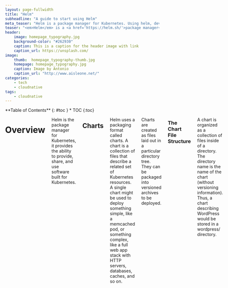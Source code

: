 ```yaml
---
layout: page-fullwidth
title: "Helm"
subheadline: "A guide to start using Helm"
meta_teaser: "Helm is a package manager for Kubernetes. Using helm, developer can easily manage K8s resources and installing applications in cloud native environment."
teaser: "<em>Helm</em> is a <a href='https://helm.sh/'>package manager</a> for <a href='https://kubernetes.io/'> Kubernetes </a>, Using helm, developer can easily manage K8s resources and installing applications in cloud native environment. "
header:
    image: homepage_typography.jpg
    background-color: "#262930"
    caption: This is a caption for the header image with link
    caption_url: https://unsplash.com/
image:
    thumb:  homepage_typography-thumb.jpg
    homepage: homepage_typography.jpg
    caption: Image by Antonio
    caption_url: "http://www.aisleone.net/"
categories:
    - tech
    - cloudnative
tags:
    - cloudnative
---
```

<!--more-->

<div class="row">
<div class="medium-4 medium-push-8 columns" markdown="1">
<div class="panel radius" markdown="1">
**Table of Contents**
{: #toc }
*  TOC
{:toc}
</div>
</div><!-- /.medium-4.columns -->

<div class="medium-8 medium-pull-4 columns" markdown="1">

# Overview

Helm is the package manager for Kubernetes, it provides the ability to provide, share, and use software built for Kubernetes.

## Charts

Helm uses a packaging format called charts. A chart is a collection of files that describe a related set of Kubernetes resources. A single chart might be used to deploy something simple, like a memcached pod, or something complex, like a full web app stack with HTTP servers, databases, caches, and so on.

Charts are created as files laid out in a particular directory tree. They can be packaged into versioned archives to be deployed.

### The Chart File Structure

A chart is organized as a collection of files inside of a directory. The directory name is the name of the chart (without versioning information). Thus, a chart describing WordPress would be stored in a wordpress/ directory.

Inside of this directory, Helm will expect a structure that matches this:


```shell
wordpress/
  Chart.yaml          # A YAML file containing information about the chart
  LICENSE             # OPTIONAL: A plain text file containing the license for the chart
  README.md           # OPTIONAL: A human-readable README file
  values.yaml         # The default configuration values for this chart
  values.schema.json  # OPTIONAL: A JSON Schema for imposing a structure on the values.yaml file
  charts/             # A directory containing any charts upon which this chart depends.
  crds/               # Custom Resource Definitions
  templates/          # A directory of templates that, when combined with values,
                      # will generate valid Kubernetes manifest files.
  templates/NOTES.txt # OPTIONAL: A plain text file containing short usage notes
```

###  The Chart.yaml File

The Chart.yaml file is required for a chart. It contains the following fields:

```yaml
apiVersion: The chart API version (required)
name: The name of the chart (required)
version: A SemVer 2 version (required)
kubeVersion: A SemVer range of compatible Kubernetes versions (optional)
description: A single-sentence description of this project (optional)
type: The type of the chart (optional)
keywords:
  - A list of keywords about this project (optional)
home: The URL of this projects home page (optional)
sources:
  - A list of URLs to source code for this project (optional)
dependencies: # A list of the chart requirements (optional)
  - name: The name of the chart (nginx)
    version: The version of the chart ("1.2.3")
    repository: (optional) The repository URL ("https://example.com/charts") or alias ("@repo-name")
    condition: (optional) A yaml path that resolves to a boolean, used for enabling/disabling charts (e.g. subchart1.enabled )
    tags: # (optional)
      - Tags can be used to group charts for enabling/disabling together
    import-values: # (optional)
      - ImportValues holds the mapping of source values to parent key to be imported. Each item can be a string or pair of child/parent sublist items.
    alias: (optional) Alias to be used for the chart. Useful when you have to add the same chart multiple times
maintainers: # (optional)
  - name: The maintainers name (required for each maintainer)
    email: The maintainers email (optional for each maintainer)
    url: A URL for the maintainer (optional for each maintainer)
icon: A URL to an SVG or PNG image to be used as an icon (optional).
appVersion: The version of the app that this contains (optional). Needn't be SemVer. Quotes recommended.
deprecated: Whether this chart is deprecated (optional, boolean)
annotations:
  example: A list of annotations keyed by name (optional).
```

### Chart Dependencies

In Helm, one chart may depend on any number of other charts. These dependencies can be dynamically linked using the dependencies field in Chart.yaml or brought in to the charts/ directory and managed manually.

#### Managing Dependencies with the dependencies field

The charts required by the current chart are defined as a list in the dependencies field.

```yaml
dependencies:
  - name: apache
    version: 1.2.3
    repository: https://example.com/charts
  - name: mysql
    version: 3.2.1
    repository: https://another.example.com/charts
```

+ The name field is the name of the chart you want.
+ The version field is the version of the chart you want.
+ The repository field is the full URL to the chart repository. Note that you must also use helm repo add to add that repo locally.
+ You might use the name of the repo instead of URL

``` shell
$ helm repo add fantastic-charts https://charts.helm.sh/incubator
```

```yaml
dependencies:
  - name: awesomeness
    version: 1.0.0
    repository: "@fantastic-charts"
```

Once you have defined dependencies, you can run helm dependency update and it will use your dependency file to download all the specified charts into your `charts/` directory for you.

```shell
$ helm dep up foochart
Hang tight while we grab the latest from your chart repositories...
...Successfully got an update from the "local" chart repository
...Successfully got an update from the "stable" chart repository
...Successfully got an update from the "example" chart repository
...Successfully got an update from the "another" chart repository
Update Complete. Happy Helming!
Saving 2 charts
Downloading apache from repo https://example.com/charts
Downloading mysql from repo https://another.example.com/charts
```

#### Managing Dependencies manually via the charts/ directory

If more control over dependencies is desired, these dependencies can be expressed explicitly by copying the dependency charts into the charts/ directory.

A dependency should be an unpacked chart directory but its name cannot start with _ or .. Such files are ignored by the chart loader.

For example, if the WordPress chart depends on the Apache chart, the Apache chart (of the correct version) is supplied in the WordPress chart's charts/ directory:

```shell
wordpress:
  Chart.yaml
  # ...
  charts/
    apache/
      Chart.yaml
      # ...
    mysql/
      Chart.yaml
      # ...
```

The example above shows how the WordPress chart expresses its dependency on Apache and MySQL by including those charts inside of its charts/ directory.

---

+ TIP: To drop a dependency into your charts/ directory, use the helm pull command

#### Operational aspects of using dependencies

The above sections explain how to specify chart dependencies, but how does this affect chart installation using helm install and helm upgrade?

Suppose that a chart named "A" creates the following Kubernetes objects

+ namespace "A-Namespace"
+ statefulset "A-StatefulSet"
+ service "A-Service"

Furthermore, A is dependent on chart B that creates objects

+ namespace "B-Namespace"
+ replicaset "B-ReplicaSet"
+ service "B-Service"

After installation/upgrade of chart A a single Helm release is created/modified. The release will create/update all of the above Kubernetes objects in the following order:

1. A-Namespace
2. B-Namespace
3. A-Service
4. B-Service
5. B-ReplicaSet
6. A-StatefulSet

This is because when Helm installs/upgrades charts, the Kubernetes objects from the charts and all its dependencies are

aggregated into a single set; then
sorted by type followed by name; and then
created/updated in that order.
Hence a single release is created with all the objects for the chart and its dependencies.

The install order of Kubernetes types is given by the enumeration InstallOrder in kind_sorter.go (see the Helm source file).


### Templates and Values

Helm Chart templates are written in the `Go template language`, with the addition of 50 or so add-on template functions from the **Sprig library** and a few other specialized functions.

All template files are stored in a chart's `templates/` folder. When Helm renders the charts, it will pass every file in that directory through the template engine.

Values for the templates are supplied two ways:

+ Chart developers may supply a file called values.yaml inside of a chart. This file can contain default values.
+ Chart users may supply a YAML file that contains values. This can be provided on the command line with helm install.

When a user supplies custom values, these values will override the values in the chart's values.yaml file.

#### Template Files

Template files follow the standard conventions for writing Go templates (see the `text/template` Go package documentation for details). An example template file might look something like this:

```yaml
apiVersion: v1
kind: ReplicationController
metadata:
  name: deis-database
  namespace: deis
  labels:
    app.kubernetes.io/managed-by: deis
spec:
  replicas: 1
  selector:
    app.kubernetes.io/name: deis-database
  template:
    metadata:
      labels:
        app.kubernetes.io/name: deis-database
    spec:
      serviceAccount: deis-database
      containers:
        - name: deis-database
          image: {{ .Values.imageRegistry }}/postgres:{{ .Values.dockerTag }}
          imagePullPolicy: {{ .Values.pullPolicy }}
          ports:
            - containerPort: 5432
          env:
            - name: DATABASE_STORAGE
              value: {{ default "minio" .Values.storage }}
```

The above example, based loosely on `https://github.com/deis/charts`, is a template for a Kubernetes replication controller. It can use the following four template values (usually defined in a values.yaml file):

+ imageRegistry: The source registry for the Docker image.
+ dockerTag: The tag for the docker image.
+ pullPolicy: The Kubernetes pull policy.
+ storage: The storage backend, whose default is set to "minio"

All of these values are defined by the template author. Helm does not require or dictate parameters.

To see many working charts, check out the CNCF [Artifacts Hub](https://artifacthub.io/packages/search?kind=0).

#### Predefined Values

Values that are supplied via a `values.yaml` file (or via the --set flag) are accessible from the `.Values` object in a template. But there are other pre-defined pieces of data you can access in your templates.

The following values are pre-defined, are available to every template, and cannot be overridden. As with all values, the names are case sensitive.

+ `Release.Name`: The name of the release (not the chart)
+ `Release.Namespace`: The namespace the chart was released to.
+ `Release.Service`: The service that conducted the release.
+ `Release.IsUpgrade`: This is set to true if the current operation is an upgrade or rollback.
+ `Release.IsInstall`: This is set to true if the current operation is an install.
+ `Chart`: The contents of the Chart.yaml. Thus, the chart version is obtainable as Chart.Version and the maintainers are in Chart.Maintainers.
+ `Files`: A map-like object containing all non-special files in the chart. This will not give you access to templates, but will give you access to additional files that are present (unless they are excluded using `.helmignore`). Files can be accessed using `{{ index .Files "file.name" }}` or using the `{{.Files.Get name }}` function. You can also access the contents of the file as []byte using `{{ .Files.GetBytes }}`.

+ `Capabilities`: A map-like object that contains information about the versions of Kubernetes (`{{ .Capabilities.KubeVersion }}`) and the supported Kubernetes API versions (`{{ .Capabilities.APIVersions.Has "batch/v1" }}`)

---

NOTE: Any unknown Chart.yaml fields will be dropped. They will not be accessible inside of the Chart object. Thus, Chart.yaml cannot be used to pass arbitrarily structured data into the template. The values file can be used for that, though.

#### Values files

Considering the template in the previous section, a `values.yaml` file that supplies the necessary values would look like this:

```yaml
imageRegistry: "quay.io/deis"
dockerTag: "latest"
pullPolicy: "Always"
storage: "s3"
```

A values file is formatted in YAML. A chart may include a default values.yaml file. The Helm install command allows a user to override values by supplying additional YAML values:

```shell
$ helm install --generate-name --values=myvals.yaml wordpress
```

When values are passed in this way, they will be merged into the default values file. For example, consider a `myvals.yaml` file that looks like this:

```yaml
storage: "gcs"
```

When this is merged with the `values.yaml` in the chart, the resulting generated content will be:

```shell
imageRegistry: "quay.io/deis"
dockerTag: "latest"
pullPolicy: "Always"
storage: "gcs"
```

Note that only the last field was overridden.

---

NOTE: The default values file included inside of a chart must be named values.yaml. But files specified on the command line can be named anything.

NOTE: If the --set flag is used on helm install or helm upgrade, those values are simply converted to YAML on the client side.

NOTE: If any required entries in the values file exist, they can be declared as required in the chart template by using the 'required' function

Any of these values are then accessible inside of templates using the `.Values` object:

```yaml
apiVersion: v1
kind: ReplicationController
metadata:
  name: deis-database
  namespace: deis
  labels:
    app.kubernetes.io/managed-by: deis
spec:
  replicas: 1
  selector:
    app.kubernetes.io/name: deis-database
  template:
    metadata:
      labels:
        app.kubernetes.io/name: deis-database
    spec:
      serviceAccount: deis-database
      containers:
        - name: deis-database
          image: {{ .Values.imageRegistry }}/postgres:{{ .Values.dockerTag }}
          imagePullPolicy: {{ .Values.pullPolicy }}
          ports:
            - containerPort: 5432
          env:
            - name: DATABASE_STORAGE
              value: {{ default "minio" .Values.storage }}
```

# Chart Template Guide

In this section of the guide, we'll create a chart and then add a first template. The chart we created here will be used throughout the rest of the guide.

To get going, let's take a brief look at a Helm chart.

## Charts

As described in the Charts Guide, Helm charts are structured like this:

```shell
mychart/
  Chart.yaml
  values.yaml
  charts/
  templates/
  ...
```

+ The `templates/` directory is for template files. When Helm evaluates a chart, it will send all of the files in the templates/ directory through the template rendering engine. It then collects the results of those templates and sends them on to Kubernetes.

+ The `values.yaml` file is also important to templates. This file contains the default values for a chart. These values may be overridden by users during helm install or helm upgrade.

+ The `Chart.yaml` file contains a description of the chart. You can access it from within a template.

+ The `charts/` directory may contain other charts (which we call subcharts). Later in this guide we will see how those work when it comes to template rendering.

### A Starter Chart

For this guide, we'll create a simple chart called mychart, and then we'll create some templates inside of the chart.

```shell
$ helm create mychart
Creating mychart
```

#### A Quick Glimpse of `mychart/templates/`

If you take a look at the `mychart/templates/` directory, you'll notice a few files already there.

+ `NOTES.txt`: The "help text" for your chart. This will be displayed to your users when they run helm install.
+ `deployment.yaml`: A basic manifest for creating a Kubernetes deployment
+ `service.yaml`: A basic manifest for creating a service endpoint for your deployment
+ `_helpers.tpl`: A place to put template helpers that you can re-use throughout the chart

And what we're going to do is... remove them all! That way we can work through our tutorial from scratch. We'll actually create our own NOTES.txt and _helpers.tpl as we go.

```shell
$ rm -rf mychart/templates/*
```

When you're writing production grade charts, having basic versions of these charts can be really useful. So in your day-to-day chart authoring, you probably won't want to remove them.

#### A First Template

The first template we are going to create will be a ***ConfigMap***. In Kubernetes, a ***ConfigMap*** is simply an object for storing configuration data. Other things, like pods, can access the data in a ConfigMap.

Because ConfigMaps are basic resources, they make a great starting point for us.

Let's begin by creating a file called `mychart/templates/configmap.yaml`:

```yaml
apiVersion: v1
kind: ConfigMap
metadata:
  name: mychart-configmap
data:
  myvalue: "Hello World"
```

---

TIP: Template names do not follow a rigid naming pattern. However, we recommend using the suffix .yaml for YAML files and .tpl for helpers.

The YAML file above is a bare-bones ConfigMap, having the minimal necessary fields. In virtue of the fact that this file is in the mychart/templates/ directory, it will be sent through the template engine.

It is just fine to put a plain YAML file like this in the `mychart/templates/` directory. When Helm reads this template, it will simply send it to Kubernetes as-is.

With this simple template, we now have an installable chart. And we can install it like this:

```shell
$ helm install full-coral ./mychart
NAME: full-coral
LAST DEPLOYED: Tue Nov  1 17:36:01 2016
NAMESPACE: default
STATUS: DEPLOYED
REVISION: 1
TEST SUITE: None
```

Using Helm, we can retrieve the release and see the actual template that was loaded.

```shell
$ helm get manifest full-coral

---
# Source: mychart/templates/configmap.yaml
apiVersion: v1
kind: ConfigMap
metadata:
  name: mychart-configmap
data:
  myvalue: "Hello World"
```

The helm get manifest command takes a release name (*full-coral*) and prints out all of the Kubernetes resources that were uploaded to the server. Each file begins with `---` to indicate the start of a YAML document, and then is followed by an automatically generated comment line that tells us what template file generated this YAML document.

From there on, we can see that the YAML data is exactly what we put in our `configmap.yaml` file.

Now we can uninstall our release: `helm uninstall full-coral`.

#### Adding a Simple Template Call

Hard-coding the `name`: into a resource is usually considered to be bad practice. Names should be unique to a release. So we might want to generate a name field by inserting the release name.

---

TIP: The `name`: field is limited to 63 characters because of limitations to the DNS system. For that reason, release names are limited to 53 characters. Kubernetes 1.3 and earlier limited to only 24 characters (thus 14 character names).

Let's alter `configmap.yaml` accordingly.

```yaml
apiVersion: v1
kind: ConfigMap
metadata:
  name: {{ .Release.Name }}-configmap
data:
  myvalue: "Hello World"
```

The big change comes in the value of the name: field, which is now `{{ .Release.Name }}-configmap`.

```
A template directive is enclosed in {{ and }} blocks.
```

The template directive `{{ .Release.Name }}` injects the release name into the template. The values that are passed into a template can be thought of as namespaced objects, where a dot (.) separates each namespaced element.

The leading dot before ***Release*** indicates that we start with the top-most namespace for this scope (we'll talk about scope in a bit). So we could read `.Release.Name` as "start at the top namespace, find the Release object, then look inside of it for an object called Name".

The Release object is one of the built-in objects for Helm, and we'll cover it in more depth later. But for now, it is sufficient to say that this will display the release name that the library assigns to our release.

Now when we install our resource, we'll immediately see the result of using this template directive:

```shell
$ helm install clunky-serval ./mychart
NAME: clunky-serval
LAST DEPLOYED: Tue Nov  1 17:45:37 2016
NAMESPACE: default
STATUS: DEPLOYED
REVISION: 1
TEST SUITE: None
```

You can run `helm get manifest clunky-serval` to see the entire generated **YAML**.

Note that the config map inside kubernetes name is `clunky-serval-configmap` instead of `mychart-configmap` previously.

At this point, we've seen templates at their most basic: YAML files that have template directives embedded in `{{ and }}`. In the next part, we'll take a deeper look into templates. But before moving on, there's one quick trick that can make building templates faster: When you want to test the template rendering, but not actually install anything, you can use `helm install --debug --dry-run goodly-guppy ./mychart.` This will render the templates. But instead of installing the chart, it will return the rendered template to you so you can see the output:

```shell
$ helm install --debug --dry-run goodly-guppy ./mychart
install.go:149: [debug] Original chart version: ""
install.go:166: [debug] CHART PATH: /Users/ninja/mychart

NAME: goodly-guppy
LAST DEPLOYED: Thu Dec 26 17:24:13 2019
NAMESPACE: default
STATUS: pending-install
REVISION: 1
TEST SUITE: None
USER-SUPPLIED VALUES:
{}

COMPUTED VALUES:
affinity: {}
fullnameOverride: ""
image:
  pullPolicy: IfNotPresent
  repository: nginx
imagePullSecrets: []
ingress:
  annotations: {}
  enabled: false
  hosts:
  - host: chart-example.local
    paths: []
  tls: []
nameOverride: ""
nodeSelector: {}
podSecurityContext: {}
replicaCount: 1
resources: {}
securityContext: {}
service:
  port: 80
  type: ClusterIP
serviceAccount:
  create: true
  name: null
tolerations: []

HOOKS:
MANIFEST:
---
# Source: mychart/templates/configmap.yaml
apiVersion: v1
kind: ConfigMap
metadata:
  name: goodly-guppy-configmap
data:
  myvalue: "Hello World"

```

Using ***--dry-run*** will make it easier to test your code, but it won't ensure that Kubernetes itself will accept the templates you generate. It's best not to assume that your chart will install just because ***--dry-run*** works.

In the Chart Template Guide, we take the basic chart we defined here and explore the Helm template language in detail. And we'll get started with built-in objects.

#### Values Files

In the previous section we looked at the built-in objects that Helm templates offer. One of the built-in objects is Values. This object provides access to values passed into the chart. Its contents come from multiple sources:

The `values.yaml` file in the chart:

+ If this is a subchart, the values.yaml file of a parent chart
+ A values file if passed into helm install or helm upgrade with the -f flag (`helm install -f myvals.yaml ./mychart`)
+ Individual parameters passed with `--set` (such as `helm install --set foo=bar ./mychart`)

The list above is in order of specificity: **values.yaml is** the default, which can be overridden by a parent chart's `values.yaml`, which can in turn be overridden by a user-supplied values file, which can in turn be overridden by `--set` parameters.

Values files are plain YAML files. Let's edit `mychart/values.yaml` and then edit our ConfigMap template.

Removing the defaults in values.yaml, we'll set just one parameter:

```yaml
favoriteDrink: coffee
```

Now we can use this inside of a template:

```yaml
apiVersion: v1
kind: ConfigMap
metadata:
  name: {{ .Release.Name }}-configmap
data:
  myvalue: "Hello World"
  drink: {{ .Values.favoriteDrink }}
```

Notice on the last line we access favoriteDrink as an attribute of Values: `{{ .Values.favoriteDrink }}`.

Let's see how this renders.

```shell
$ helm install geared-marsupi ./mychart --dry-run --debug
install.go:158: [debug] Original chart version: ""
install.go:175: [debug] CHART PATH: /home/bagratte/src/playground/mychart

NAME: geared-marsupi
LAST DEPLOYED: Wed Feb 19 23:21:13 2020
NAMESPACE: default
STATUS: pending-install
REVISION: 1
TEST SUITE: None
USER-SUPPLIED VALUES:
{}

COMPUTED VALUES:
favoriteDrink: coffee

HOOKS:
MANIFEST:
---
# Source: mychart/templates/configmap.yaml
apiVersion: v1
kind: ConfigMap
metadata:
  name: geared-marsupi-configmap
data:
  myvalue: "Hello World"
  drink: coffee
```

Because `favoriteDrink` is set in the default `values.yaml` file to coffee, that's the value displayed in the template. We can easily override that by adding a `--set` flag in our call to helm install:

```shell
$ helm install solid-vulture ./mychart --dry-run --debug --set favoriteDrink=slurm
install.go:158: [debug] Original chart version: ""
install.go:175: [debug] CHART PATH: /home/bagratte/src/playground/mychart

NAME: solid-vulture
LAST DEPLOYED: Wed Feb 19 23:25:54 2020
NAMESPACE: default
STATUS: pending-install
REVISION: 1
TEST SUITE: None
USER-SUPPLIED VALUES:
favoriteDrink: slurm

COMPUTED VALUES:
favoriteDrink: slurm

HOOKS:
MANIFEST:
---
# Source: mychart/templates/configmap.yaml
apiVersion: v1
kind: ConfigMap
metadata:
  name: solid-vulture-configmap
data:
  myvalue: "Hello World"
  drink: slurm
```

Since `--set` has a higher precedence than the default `values.yaml` file, our template generates drink: ***slurm***.

Values files can contain more structured content, too. For example, we could create a favorite section in our `values.yaml` file, and then add several keys there:

```yaml
favorite:
  drink: coffee
  food: pizza
```

Now we would have to modify the template slightly:

```yaml
apiVersion: v1
kind: ConfigMap
metadata:
  name: {{ .Release.Name }}-configmap
data:
  myvalue: "Hello World"
  drink: {{ .Values.favorite.drink }}
  food: {{ .Values.favorite.food }}
```

While structuring data this way is possible, the recommendation is that you keep your values trees shallow, favoring flatness. When we look at assigning values to subcharts, we'll see how values are named using a tree structure.

#### Template Functions and Pipelines

So far, we've seen how to place information into a template. But that information is placed into the template unmodified. Sometimes we want to transform the supplied data in a way that makes it more useable to us.

Let's start with a best practice: When injecting strings from the .Values object into the template, we ought to quote these strings. We can do that by calling the quote function in the template directive:

```yaml
apiVersion: v1
kind: ConfigMap
metadata:
  name: {{ .Release.Name }}-configmap
data:
  myvalue: "Hello World"
  drink: {{ quote .Values.favorite.drink }}
  food: {{ quote .Values.favorite.food }}
```

Template functions follow the syntax functionName **arg1 arg2....** In the snippet above, quote .Values.favorite.drink calls the quote function and passes it a single argument.

Helm has over 60 available functions. Some of them are defined by the Go template language itself. Most of the others are part of the Sprig template library. We'll see many of them as we progress through the examples.

While we talk about the "Helm template language" as if it is Helm-specific, it is actually a combination of the Go template language, some extra functions, and a variety of wrappers to expose certain objects to the templates. Many resources on Go templates may be helpful as you learn about templating.

##### Pipelines

One of the powerful features of the template language is its concept of pipelines. Drawing on a concept from UNIX, pipelines are a tool for chaining together a series of template commands to compactly express a series of transformations. In other words, pipelines are an efficient way of getting several things done in sequence. Let's rewrite the above example using a pipeline.

```yaml
apiVersion: v1
kind: ConfigMap
metadata:
  name: {{ .Release.Name }}-configmap
data:
  myvalue: "Hello World"
  drink: {{ .Values.favorite.drink | quote }}
  food: {{ .Values.favorite.food | quote }}
```

In this example, instead of calling quote ARGUMENT, we inverted the order. We "sent" the argument to the function using a pipeline (|): `.Values.favorite.drink | quote`. Using pipelines, we can chain several functions together:

```yaml
apiVersion: v1
kind: ConfigMap
metadata:
  name: {{ .Release.Name }}-configmap
data:
  myvalue: "Hello World"
  drink: {{ .Values.favorite.drink | quote }}
  food: {{ .Values.favorite.food | upper | quote }}
```

---

Inverting the order is a common practice in templates. You will see `.val | quote` more often than quote `.val.` Either practice is fine.

When evaluated, that template will produce this:

```yaml
# Source: mychart/templates/configmap.yaml
apiVersion: v1
kind: ConfigMap
metadata:
  name: trendsetting-p-configmap
data:
  myvalue: "Hello World"
  drink: "coffee"
  food: "PIZZA"
```

Note that our original ***pizza*** has now been transformed to ***"PIZZA"***.

When pipelining arguments like this, the result of the first evaluation (`.Values.favorite.drink`) is sent as the last argument to the function. We can modify the drink example above to illustrate with a function that takes two arguments: `repeat COUNT STRING`:

```yaml
apiVersion: v1
kind: ConfigMap
metadata:
  name: {{ .Release.Name }}-configmap
data:
  myvalue: "Hello World"
  drink: {{ .Values.favorite.drink | repeat 5 | quote }}
  food: {{ .Values.favorite.food | upper | quote }}
```

The repeat function will echo the given string the given number of times, so we will get this for output:

```yaml
# Source: mychart/templates/configmap.yaml
apiVersion: v1
kind: ConfigMap
metadata:
  name: melting-porcup-configmap
data:
  myvalue: "Hello World"
  drink: "coffeecoffeecoffeecoffeecoffee"
  food: "PIZZA"
```

##### Using the default function

One function frequently used in templates is the default function: `default DEFAULT_VALUE GIVEN_VALUE`. This function allows you to specify a default value inside of the template, in case the value is omitted. Let's use it to modify the drink example above:

```yaml
drink: {{ .Values.favorite.drink | default "tea" | quote }}
```

If we run this as normal, we'll get our coffee:

```yaml
# Source: mychart/templates/configmap.yaml
apiVersion: v1
kind: ConfigMap
metadata:
  name: virtuous-mink-configmap
data:
  myvalue: "Hello World"
  drink: "coffee"
  food: "PIZZA"
```

Now, we will remove the favorite drink setting from `values.yaml`:

```yaml
favorite:
  #drink: coffee
  food: pizza
```

Now re-running `helm install --dry-run --debug fair-worm ./mychart` will produce this **YAML**:

```yaml
# Source: mychart/templates/configmap.yaml
apiVersion: v1
kind: ConfigMap
metadata:
  name: fair-worm-configmap
data:
  myvalue: "Hello World"
  drink: "tea"
  food: "PIZZA"
```

In an actual chart, all static default values should live in the `values.yaml`, and should not be repeated using the default command (otherwise they would be redundant). However, the default command is perfect for computed values, which cannot be declared inside `values.yaml`. For example:

```yaml
drink: {{ .Values.favorite.drink | default (printf "%s-tea" (include "fullname" .)) }}
```

In some places, an `if` conditional guard may be better suited than `default`. We'll see those in the next section.

Template functions and pipelines are a powerful way to transform information and then insert it into your YAML. But sometimes it's necessary to add some template logic that is a little more sophisticated than just inserting a string. In the next section we will look at the control structures provided by the template language.

#### Template Function List

Refer to the official guide: [https://helm.sh/docs/chart_template_guide/function_list/](official guide)

#### Flow Control

Control structures (called "actions" in template parlance) provide you, the template author, with the ability to control the flow of a template's generation. Helm's template language provides the following control structures:

+ `if/else` for creating conditional blocks
+ `with` to specify a scope
+ `range`, which provides a `"for each"`-style loop

In addition to these, it provides a few actions for declaring and using named template segments:

+ `define` declares a new named template inside of your template
+ `template` imports a named template
+ `block` declares a special kind of fillable template area

In this section, we'll talk about `if`, `with`, and `range`. The others are covered in the "Named Templates" section later in this guide.

##### If/Else

The first control structure we'll look at is for conditionally including blocks of text in a template. This is the `if/else` block.

The basic structure for a conditional looks like this:

```shell
{{ if PIPELINE }}
  # Do something
{{ else if OTHER PIPELINE }}
  # Do something else
{{ else }}
  # Default case
{{ end }}
```

Notice that we're now talking about pipelines instead of values. The reason for this is to make it clear that control structures can execute an entire pipeline, not just evaluate a value.

A pipeline is evaluated as false if the value is:

+ a boolean false
+ a numeric zero
+ an empty string
+ a nil (empty or null)
+ an empty collection (**map**, **slice**, **tuple**, **dict**, **array**)

Under all other conditions, the condition is true.

Let's add a simple conditional to our ConfigMap. We'll add another setting if the drink is set to coffee:

```yaml
apiVersion: v1
kind: ConfigMap
metadata:
  name: {{ .Release.Name }}-configmap
data:
  myvalue: "Hello World"
  drink: {{ .Values.favorite.drink | default "tea" | quote }}
  food: {{ .Values.favorite.food | upper | quote }}
  {{ if eq .Values.favorite.drink "coffee" }}mug: "true"{{ end }}
```

Since we commented out `drink: coffee` in our last example, the output should not include a `mug: "true"` flag. But if we add that line back into our `values.yaml` file, the output should look like this:

```yaml
# Source: mychart/templates/configmap.yaml
apiVersion: v1
kind: ConfigMap
metadata:
  name: eyewitness-elk-configmap
data:
  myvalue: "Hello World"
  drink: "coffee"
  food: "PIZZA"
  mug: "true"
```

##### Controlling Whitespace

While we're looking at conditionals, we should take a quick look at the way whitespace is controlled in templates. Let's take the previous example and format it to be a little easier to read:

```yaml
apiVersion: v1
kind: ConfigMap
metadata:
  name: {{ .Release.Name }}-configmap
data:
  myvalue: "Hello World"
  drink: {{ .Values.favorite.drink | default "tea" | quote }}
  food: {{ .Values.favorite.food | upper | quote }}
  {{ if eq .Values.favorite.drink "coffee" }}
    mug: "true"
  {{ end }}
```

Initially, this looks good. But if we run it through the template engine, we'll get an unfortunate result:

```shell
$ helm install --dry-run --debug ./mychart
SERVER: "localhost:44134"
CHART PATH: /Users/mattbutcher/Code/Go/src/helm.sh/helm/_scratch/mychart
Error: YAML parse error on mychart/templates/configmap.yaml: error converting YAML to JSON: yaml: line 9: did not find expected key
```

What happened? We generated incorrect YAML because of the whitespacing above.

```yaml
# Source: mychart/templates/configmap.yaml
apiVersion: v1
kind: ConfigMap
metadata:
  name: eyewitness-elk-configmap
data:
  myvalue: "Hello World"
  drink: "coffee"
  food: "PIZZA"
    mug: "true"
```

`mug` is incorrectly indented. Let's simply out-dent that one line, and re-run:

```yaml
apiVersion: v1
kind: ConfigMap
metadata:
  name: {{ .Release.Name }}-configmap
data:
  myvalue: "Hello World"
  drink: {{ .Values.favorite.drink | default "tea" | quote }}
  food: {{ .Values.favorite.food | upper | quote }}
  {{ if eq .Values.favorite.drink "coffee" }}
  mug: "true"
  {{ end }}
```

When we sent that, we'll get YAML that is valid, but still looks a little funny:

```yaml
# Source: mychart/templates/configmap.yaml
apiVersion: v1
kind: ConfigMap
metadata:
  name: telling-chimp-configmap
data:
  myvalue: "Hello World"
  drink: "coffee"
  food: "PIZZA"

  mug: "true"
```

Notice that we received a few empty lines in our `YAML`. Why? When the template engine runs, it removes the contents inside of `{{ end }}`, but it leaves the remaining whitespace exactly as is.

**YAML** ascribes meaning to whitespace, so managing the whitespace becomes pretty important. Fortunately, Helm templates have a few tools to help.

First, the curly brace syntax of template declarations can be modified with special characters to tell the template engine to chomp whitespace. `{{-` (with the dash and space added) indicates that whitespace should be chomped left, while `-}}` means whitespace to the right should be consumed. *Be careful! Newlines are whitespace*!

---

Make sure there is a space between the `-` and the rest of your directive. `{{- 3 }}` means "trim left whitespace and print 3" while `{{-3 }}` means "print -3".

Using this syntax, we can modify our template to get rid of those new lines:

```yaml
apiVersion: v1
kind: ConfigMap
metadata:
  name: {{ .Release.Name }}-configmap
data:
  myvalue: "Hello World"
  drink: {{ .Values.favorite.drink | default "tea" | quote }}
  food: {{ .Values.favorite.food | upper | quote }}
  {{- if eq .Values.favorite.drink "coffee" }}
  mug: "true"
  {{- end }}
```

Just for the sake of making this point clear, let's adjust the above, and substitute an * for each whitespace that will be deleted following this rule. An `*` at the end of the line indicates a newline character that would be removed

```yaml
apiVersion: v1
kind: ConfigMap
metadata:
  name: {{ .Release.Name }}-configmap
data:
  myvalue: "Hello World"
  drink: {{ .Values.favorite.drink | default "tea" | quote }}
  food: {{ .Values.favorite.food | upper | quote }}*
**{{- if eq .Values.favorite.drink "coffee" }}
  mug: "true"*
**{{- end }}
```

Keeping that in mind, we can run our template through Helm and see the result:

```yaml
# Source: mychart/templates/configmap.yaml
apiVersion: v1
kind: ConfigMap
metadata:
  name: clunky-cat-configmap
data:
  myvalue: "Hello World"
  drink: "coffee"
  food: "PIZZA"
  mug: "true"
```

Be careful with the chomping modifiers. It is easy to accidentally do things like this:

```yaml
  food: {{ .Values.favorite.food | upper | quote }}
  {{- if eq .Values.favorite.drink "coffee" -}}
  mug: "true"
  {{- end -}}
```

That will produce food: `"PIZZA"mug: "true"` because it consumed newlines on both sides.

For the details on whitespace control in templates, see the Official Go template documentation
Finally, sometimes it's easier to tell the template system how to indent for you instead of trying to master the spacing of template directives. For that reason, you may sometimes find it useful to use the `indent` function (`{{ indent 2 "mug:true" }}`).

##### Modifying scope using `with`

The next control structure to look at is the with action. This controls variable scoping. Recall that `.` is a reference to the current scope. So .Values tells the template to find the Values object in the current scope.

The syntax for with is similar to a simple if statement:

```shell
{{ with PIPELINE }}
  # restricted scope
{{ end }}
```

Scopes can be changed. `with` can allow you to set the current scope (`.`) to a particular object. For example, we've been working with `.Values.favorite.` Let's rewrite our ConfigMap to alter the `.` scope to point to `.Values.favorite`:

```yaml
apiVersion: v1
kind: ConfigMap
metadata:
  name: {{ .Release.Name }}-configmap
data:
  myvalue: "Hello World"
  {{- with .Values.favorite }}
  drink: {{ .drink | default "tea" | quote }}
  food: {{ .food | upper | quote }}
  {{- end }}
```

Note that we removed the if conditional from the previous exercise because it is now unnecessary - the block after `with` only executes if the value of `PIPELINE` is not empty.

Notice that now we can reference `.drink` and `.food` without qualifying them. That is because the with statement sets `.` to point to `.Values.favorite.` The `.` is reset to its previous scope after `{{ end }}`.

But here's a note of caution! Inside of the restricted scope, you will not be able to access the other objects from the parent scope using .. This, for example, will fail:

``` yaml
  {{- with .Values.favorite }}
  drink: {{ .drink | default "tea" | quote }}
  food: {{ .food | upper | quote }}
  release: {{ .Release.Name }}
  {{- end }}
```

It will produce an error because `Release.Name` is not inside of the restricted scope for `.`. However, if we swap the last two lines, all will work as expected because the scope is reset after `{{ end }}`.

```yaml
  {{- with .Values.favorite }}
  drink: {{ .drink | default "tea" | quote }}
  food: {{ .food | upper | quote }}
  {{- end }}
  release: {{ .Release.Name }}
```

Or, we can use `$` for accessing the object `Release.Name` from the parent scope. `$` is mapped to the root scope when template execution begins and it does not change during template execution. The following would work as well:

```yaml
  {{- with .Values.favorite }}
  drink: {{ .drink | default "tea" | quote }}
  food: {{ .food | upper | quote }}
  release: {{ $.Release.Name }}
  {{- end }}
```

After looking at range, we will take a look at template variables, which offer one solution to the scoping issue above.

##### Looping with the range action

Many programming languages have support for looping using for loops, foreach loops, or similar functional mechanisms. In Helm's template language, the way to iterate through a collection is to use the range operator.

To start, let's add a list of pizza toppings to our `values.yaml` file:

```yaml 
favorite:
  drink: coffee
  food: pizza
pizzaToppings:
  - mushrooms
  - cheese
  - peppers
  - onions
```

Now we have a list (called a slice in templates) of pizzaToppings. We can modify our template to print this list into our ConfigMap:

```yaml
apiVersion: v1
kind: ConfigMap
metadata:
  name: {{ .Release.Name }}-configmap
data:
  myvalue: "Hello World"
  {{- with .Values.favorite }}
  drink: {{ .drink | default "tea" | quote }}
  food: {{ .food | upper | quote }}
  {{- end }}
  toppings: |-
    {{- range .Values.pizzaToppings }}
    - {{ . | title | quote }}
    {{- end }}    
```

We can use `$` for accessing the list Values.pizzaToppings from the parent scope. `$` is mapped to the root scope when template execution begins and it does not change during template execution. The following would work as well:

```yaml
apiVersion: v1
kind: ConfigMap
metadata:
  name: {{ .Release.Name }}-configmap
data:
  myvalue: "Hello World"
  {{- with .Values.favorite }}
  drink: {{ .drink | default "tea" | quote }}
  food: {{ .food | upper | quote }}
  toppings: |-
    {{- range $.Values.pizzaToppings }}
    - {{ . | title | quote }}
    {{- end }}    
  {{- end }}
```

Let's take a closer look at the `toppings`: list. The **range** function will "range over" (iterate through) the pizzaToppings list. But now something interesting happens. Just like with sets the scope of `.`, so does a range operator. Each time through the loop,  `.` is set to the current pizza topping. That is, the first time, `.` is set to mushrooms. The second iteration it is set to cheese, and so on.

We can send the value of `.` directly down a pipeline, so when we do `{{ . | title | quote }}`, it sends `.` to `title` (title case function) and then to `quote`. If we run this template, the output will be:

```yaml
# Source: mychart/templates/configmap.yaml
apiVersion: v1
kind: ConfigMap
metadata:
  name: edgy-dragonfly-configmap
data:
  myvalue: "Hello World"
  drink: "coffee"
  food: "PIZZA"
  toppings: |-
    - "Mushrooms"
    - "Cheese"
    - "Peppers"
    - "Onions"    
```

Now, in this example we've done something tricky. The `toppings: |-` line is declaring a multi-line string. So our list of toppings is actually not a **YAML** list. It's a big string. Why would we do this? Because the data in ConfigMaps data is composed of key/value pairs, where both the key and the value are simple strings. To understand why this is the case, take a look at the Kubernetes ConfigMap docs. For us, though, this detail doesn't matter much.

---

The |- marker in YAML takes a multi-line string. This can be a useful technique for embedding big blocks of data inside of your manifests, as exemplified here.

Sometimes it's useful to be able to quickly make a list inside of your template, and then iterate over that list. Helm templates have a function to make this easy: tuple. In computer science, a tuple is a list-like collection of fixed size, but with arbitrary data types. This roughly conveys the way a tuple is used.

```shell
  sizes: |-

    {{- range tuple "small" "medium" "large" }}
    - {{ . }}
    {{- end }}   

```

The above will produce this:

```yaml
  sizes: |-
    - small
    - medium
    - large  
```

In addition to lists and tuples, range can be used to iterate over collections that have a key and a value (like a *map* or *dict*). We'll see how to do that in the next section when we introduce template variables.

